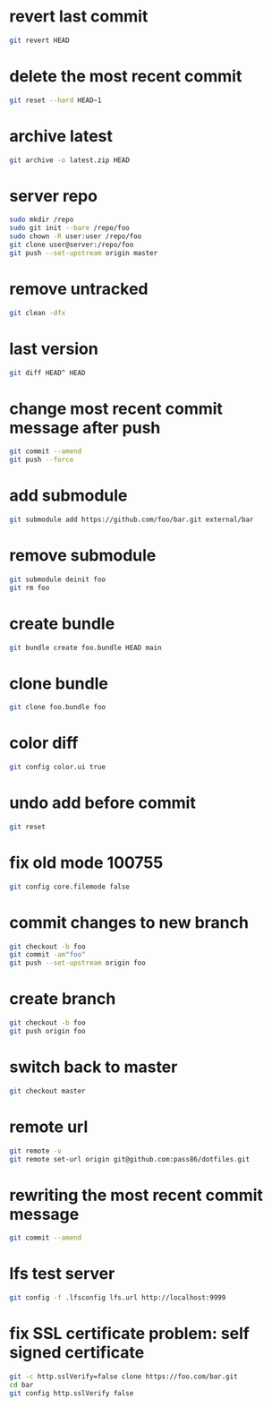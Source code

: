 # revert last commit
```sh
git revert HEAD
```

# delete the most recent commit
```sh
git reset --hard HEAD~1
```

# archive latest
```sh
git archive -o latest.zip HEAD
```

# server repo
```sh
sudo mkdir /repo
sudo git init --bare /repo/foo
sudo chown -R user:user /repo/foo
git clone user@server:/repo/foo
git push --set-upstream origin master
```

# remove untracked
```sh
git clean -dfx
```

# last version
```sh
git diff HEAD^ HEAD
```

# change most recent commit message after push
```sh
git commit --amend
git push --force
```

# add submodule
```sh
git submodule add https://github.com/foo/bar.git external/bar
```

# remove submodule
```sh
git submodule deinit foo
git rm foo
```

# create bundle
```sh
git bundle create foo.bundle HEAD main
```

# clone bundle
```sh
git clone foo.bundle foo
```

# color diff
```sh
git config color.ui true
```

# undo add before commit
```sh
git reset
```

# fix old mode 100755
```sh
git config core.filemode false
```

# commit changes to new branch
```sh
git checkout -b foo
git commit -am"foo"
git push --set-upstream origin foo
```

# create branch
```sh
git checkout -b foo
git push origin foo
```

# switch back to master
```sh
git checkout master
```

# remote url
```sh
git remote -v
git remote set-url origin git@github.com:pass86/dotfiles.git
```

# rewriting the most recent commit message
```sh
git commit --amend
```

# lfs test server
```sh
git config -f .lfsconfig lfs.url http://localhost:9999
```

# fix SSL certificate problem: self signed certificate
```sh
git -c http.sslVerify=false clone https://foo.com/bar.git
cd bar
git config http.sslVerify false
```
